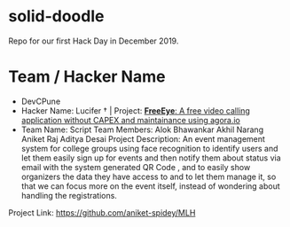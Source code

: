 # solid-doodle
Repo for our first Hack Day in December 2019.

# Team / Hacker Name
 * DevCPune
 * Hacker Name: Lucifer †  |  Project: [**FreeEye**: A free video calling application without CAPEX and maintainance using agora.io](https://github.com/amannirala13/FreeEye)
 * Team Name: Script
  Team Members: 
            Alok Bhawankar
            Akhil Narang
            Aniket Raj
            Aditya Desai
  Project Description:
             An event management system for college groups using face recognition to identify users and let them easily sign up for events and then notify them about status via email with the system generated QR Code , and to easily show organizers the data they have access to and to let them manage it, so that we can focus more on the event itself, instead of wondering about handling the registrations.
             
  Project Link:
		          https://github.com/aniket-spidey/MLH

